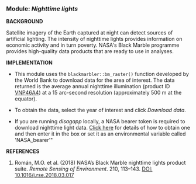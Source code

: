 ### **Module:** ***Nighttime lights***

**BACKGROUND**

Satellite imagery of the Earth captured at night can detect sources of artificial lighting. The intensity of nighttime lights provides information on economic activity and in turn poverty. 
NASA's Black Marble programme provides high-quality data products that are ready to use in analyses. 

**IMPLEMENTATION**

- This module uses the `blackmarbler::bm_raster()` function developed by the World Bank to download data for the area of interest. 
The data returned is the average annual nighttime illumination (product ID <a href = "https://ladsweb.modaps.eosdis.nasa.gov/missions-and-measurements/products/VNP46A4" target="_blank">VNP46A4</a>) 
at a 15 arc-second resolution (approximately 500 m at the equator).

- To obtain the data, select the year of interest and click *Download data*.

- If you are running *disagapp* locally, a NASA bearer token is required to download nighttime light data. 
<a href = "https://cran.r-project.org/web/packages/blackmarbler/readme/README.html#token" target="_blank">Click here</a> 
for details of how to obtain one and then enter it in the box or set it as an environmental variable called 'NASA_bearer'"

**REFERENCES**

1. Román, M.O. et al. (2018) NASA’s Black Marble nighttime lights product suite. *Remote Sensing of Environment*. 210, 113–143. <a href= "https://doi.org/10.1016/j.rse.2018.03.017" target="_blank">DOI: 10.1016/j.rse.2018.03.017</a>
